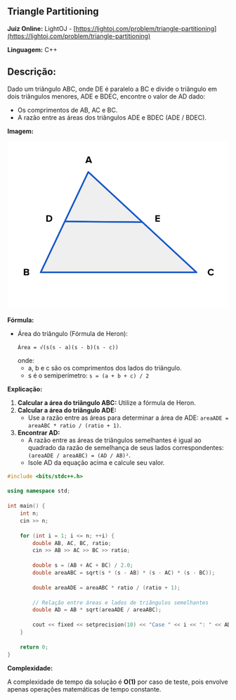 ## Triangle Partitioning

**Juiz Online:** LightOJ - [https://lightoj.com/problem/triangle-partitioning](https://lightoj.com/problem/triangle-partitioning)

**Linguagem:** C++

## Descrição:

Dado um triângulo ABC, onde DE é paralelo a BC e divide o triângulo em dois triângulos menores, ADE e BDEC, encontre o valor de AD dado:

- Os comprimentos de AB, AC e BC.
- A razão entre as áreas dos triângulos ADE e BDEC (ADE / BDEC).

**Imagem:**

![image](Triangle.png)

**Fórmula:**

* Área do triângulo (Fórmula de Heron): 
  ```
  Área = √(s(s - a)(s - b)(s - c))
  ```
  onde:
    - a, b e c são os comprimentos dos lados do triângulo.
    - s é o semiperímetro: `s = (a + b + c) / 2`

**Explicação:**

1. **Calcular a área do triângulo ABC:** Utilize a fórmula de Heron.
2. **Calcular a área do triângulo ADE:** 
   - Use a razão entre as áreas para determinar a área de ADE: `areaADE = areaABC * ratio / (ratio + 1)`. 
3. **Encontrar AD:**
   - A razão entre as áreas de triângulos semelhantes é igual ao quadrado da razão de semelhança de seus lados correspondentes: `(areaADE / areaABC) = (AD / AB)²`.
   - Isole AD da equação acima e calcule seu valor.

```c++
#include <bits/stdc++.h>

using namespace std;

int main() {
    int n;
    cin >> n;

    for (int i = 1; i <= n; ++i) {
        double AB, AC, BC, ratio;
        cin >> AB >> AC >> BC >> ratio;

        double s = (AB + AC + BC) / 2.0;
        double areaABC = sqrt(s * (s - AB) * (s - AC) * (s - BC));

        double areaADE = areaABC * ratio / (ratio + 1);

        // Relação entre áreas e lados de triângulos semelhantes
        double AD = AB * sqrt(areaADE / areaABC);

        cout << fixed << setprecision(10) << "Case " << i << ": " << AD << endl;
    }

    return 0;
}
```

**Complexidade:**

A complexidade de tempo da solução é **O(1)** por caso de teste, pois envolve apenas operações matemáticas de tempo constante.
